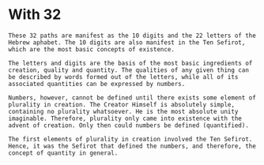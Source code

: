 # With 32
    These 32 paths are manifest as the 10 digits and the 22 letters of the Hebrew aphabet. The 10 digits are also manifest in the Ten Sefirot, which are the most basic concepts of existence.

    The letters and digits are the basis of the most basic ingredients of creation, quality and quantity. The qualities of any given thing can be described by words formed out of the letters, while all of its associated quantities can be expressed by numbers.

    Numbers, however, cannot be defined until there exists some element of plurality in creation. The Creator Himself is absolutely simple, containing no plurality whatsoever. He is the most absolute unity imaginable. Therefore, plurality only came into existence with the advent of creation. Only then could numbers be defined (quantified).

    The first elements of plurality in creation involved the Ten Sefirot. Hence, it was the Sefirot that defined the numbers, and therefore, the concept of quantity in general.